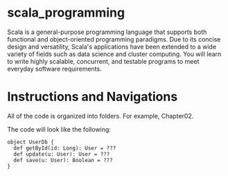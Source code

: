 # scala_programming

Scala is a general-purpose programming language that supports both functional and object-oriented programming paradigms.
Due to its concise design and versatility, Scala's applications have been extended to a wide variety of fields such as
data science and cluster computing. You will learn to write highly scalable, concurrent, and testable programs to meet
everyday software requirements.

# Instructions and Navigations

All of the code is organized into folders. For example, Chapter02.

The code will look like the following:

```
object UserDb {
  def getById(id: Long): User = ???
  def update(u: User): User = ???
  def save(u: User): Boolean = ???
}
```
